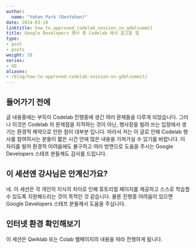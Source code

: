 ```yaml
---
author:
  name: "Yohan Park (DevYohan)"
date: 2014-03-10
linktitle: how_to_approved_codelab_session_on_gdmlsummit
title: Google Developers 행사 중 Codelab 에서 참고할 점
type:
- post
- posts
weight: 10
series:
- GD
aliases:
- /blog/how-to-approved-codelab-session-on-gdmlsummit/
---
```


## 들어가기 전에
글 내용중에는 부득이 Codelab 진행중에 생긴 여러 문제들을 다루게 되었습니다. 그러나 이것은 Codelab 의 문제점을 지적하는 것이 아닌, 행사장을 빌려 쓰는 입장에서 생기는 환경적 제약으로 인한 점이 대부분 입니다. 따라서 저는 이 글로 인해 Codelab 행사를 참여하시는 분들이 짧은 시간 안에 많은 내용을 가져가실 수 있기를 바랍니다.
이 자리를 빌어 환경적 어려움에도 불구하고 여러 방면으로 도움을 주시는 Google Developers 스태프 분들께도 감사를 드립니다.

## 이 세션엔 강사님은 안계신가요?
네. 이 세션은 각 개인의 지식의 차이로 인해 튜토리얼 페이지를 제공하고 스스로 학습할 수 있도록 지원해드리는 것이 목적인 것 같습니다. 물론 진행중 어려움이 있으면 Google Developers 스태프 분들께서 도움을 주십니다.

## 인터넷 환경 확인해보기
이 세션은 Qwiklab 또는 Colab 웹페이지의 내용을 따라 진행하게 됩니다.